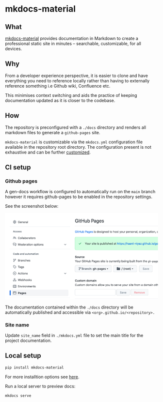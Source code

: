 # mkdocs-material

## What

[mkdocs-material](https://squidfunk.github.io/mkdocs-material/) provides documentation in Markdown to create a professional static site in minutes – searchable, customizable, for all devices.

## Why

From a developer experience perspective, it is easier to clone and have everything you need to reference locally rather than having to externally reference something i.e Github wiki, Confluence etc.

This minimises context switching and aids the practice of keeping documentation updated as it is closer to the codebase.

## How

The repository is preconfigured with a `./docs` directory and renders all markdown files to generate a `github-pages` site.

`mkdocs-material` is customizable via the `mkdocs.yml` configuration file available in the repository root directory. The configuration present is not exhaustive and can be further [customized](https://squidfunk.github.io/mkdocs-material/reference/).


## CI setup

### Github pages

A gen-docs workflow is configured to automatically run on the `main` branch however it requires github-pages to be enabled in the repository settings.

See the screenshot below:

![gh-pages-settting](img/mkdocs-gh-pages.png)

The documentation contained within the `./docs` directory will be automatically published and accessible via `<org>.github.io/<repository>.`

### Site name

Update `site_name` field in `./mkdocs.yml` file to set the main title for the project documentation.


## Local setup

```bash
pip install mkdocs-material
```

For more installtion options see [here](https://squidfunk.github.io/mkdocs-material/getting-started/).

Run a local server to preview docs:

```bash
mkdocs serve
```
